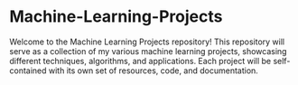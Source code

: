 # Machine-Learning-Projects
Welcome to the Machine Learning Projects repository! This repository will serve as a collection of my various machine learning projects, showcasing different techniques, algorithms, and applications. Each project will be self-contained with its own set of resources, code, and documentation.
